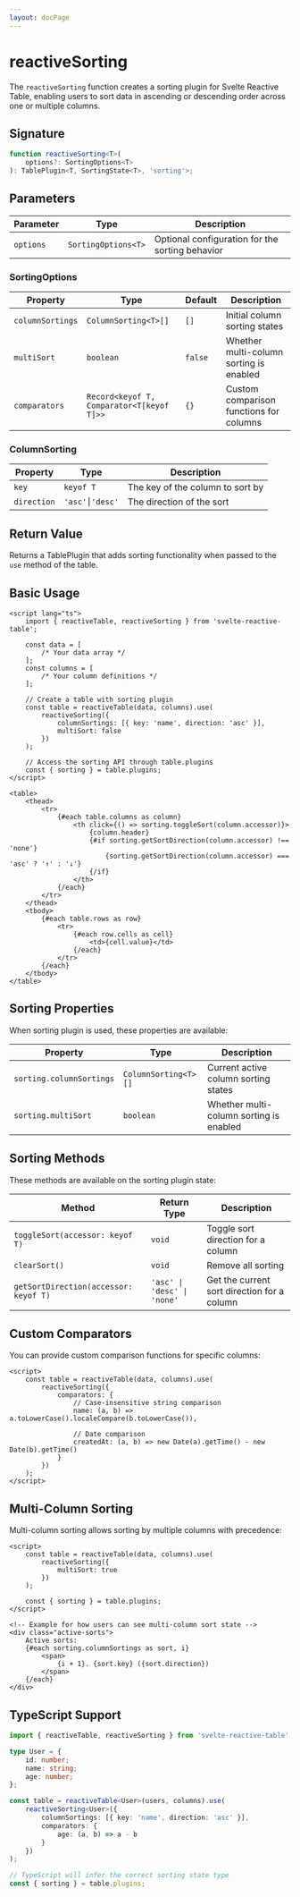 ```yaml
---
layout: docPage
---
```


<script lang="ts">
	import { reactiveBreadcrumb } from '$shared/lib/breadcrumb.svelte'
	import { BookOpen } from '@lucide/svelte';

	const breadcrumb = reactiveBreadcrumb();
	breadcrumb.setItems([
		{
			icon: BookOpen, 
			href: '/docs/introduction'
		},
		{
			title: 'API Reference',
		},
		{
			title: 'reactiveSorting'
		}
	])
</script>

# reactiveSorting

The `reactiveSorting` function creates a sorting plugin for Svelte Reactive Table, enabling users to sort data in ascending or descending order across one or multiple columns.

## Signature

```ts
function reactiveSorting<T>(
	options?: SortingOptions<T>
): TablePlugin<T, SortingState<T>, 'sorting'>;
```

## Parameters

| Parameter | Type                | Description                                     |
| --------- | ------------------- | ----------------------------------------------- |
| `options` | `SortingOptions<T>` | Optional configuration for the sorting behavior |

### SortingOptions

| Property         | Type                                      | Default | Description                             |
| ---------------- | ----------------------------------------- | ------- | --------------------------------------- |
| `columnSortings` | `ColumnSorting<T>[]`                      | `[]`    | Initial column sorting states           |
| `multiSort`      | `boolean`                                 | `false` | Whether multi-column sorting is enabled |
| `comparators`    | `Record<keyof T, Comparator<T[keyof T]>>` | `{}`    | Custom comparison functions for columns |

### ColumnSorting

| Property    | Type           | Description                      |
| ----------- | -------------- | -------------------------------- |
| `key`       | `keyof T`      | The key of the column to sort by |
| `direction` | `'asc'⎮'desc'` | The direction of the sort        |

## Return Value

Returns a TablePlugin that adds sorting functionality when passed to the `use` method of the table.

## Basic Usage

```svelte
<script lang="ts">
	import { reactiveTable, reactiveSorting } from 'svelte-reactive-table';

	const data = [
		/* Your data array */
	];
	const columns = [
		/* Your column definitions */
	];

	// Create a table with sorting plugin
	const table = reactiveTable(data, columns).use(
		reactiveSorting({
			columnSortings: [{ key: 'name', direction: 'asc' }],
			multiSort: false
		})
	);

	// Access the sorting API through table.plugins
	const { sorting } = table.plugins;
</script>

<table>
	<thead>
		<tr>
			{#each table.columns as column}
				<th click={() => sorting.toggleSort(column.accessor)}>
					{column.header}
					{#if sorting.getSortDirection(column.accessor) !== 'none'}
						{sorting.getSortDirection(column.accessor) === 'asc' ? '↑' : '↓'}
					{/if}
				</th>
			{/each}
		</tr>
	</thead>
	<tbody>
		{#each table.rows as row}
			<tr>
				{#each row.cells as cell}
					<td>{cell.value}</td>
				{/each}
			</tr>
		{/each}
	</tbody>
</table>
```

## Sorting Properties

When sorting plugin is used, these properties are available:

| Property                 | Type                 | Description                             |
| ------------------------ | -------------------- | --------------------------------------- |
| `sorting.columnSortings` | `ColumnSorting<T>[]` | Current active column sorting states    |
| `sorting.multiSort`      | `boolean`            | Whether multi-column sorting is enabled |

## Sorting Methods

These methods are available on the sorting plugin state:

| Method                                | Return Type                 | Description                                 |
| ------------------------------------- | --------------------------- | ------------------------------------------- |
| `toggleSort(accessor: keyof T)`       | `void`                      | Toggle sort direction for a column          |
| `clearSort()`                         | `void`                      | Remove all sorting                          |
| `getSortDirection(accessor: keyof T)` | `'asc' \| 'desc' \| 'none'` | Get the current sort direction for a column |

## Custom Comparators

You can provide custom comparison functions for specific columns:

```svelte
<script>
	const table = reactiveTable(data, columns).use(
		reactiveSorting({
			comparators: {
				// Case-insensitive string comparison
				name: (a, b) => a.toLowerCase().localeCompare(b.toLowerCase()),

				// Date comparison
				createdAt: (a, b) => new Date(a).getTime() - new Date(b).getTime()
			}
		})
	);
</script>
```

## Multi-Column Sorting

Multi-column sorting allows sorting by multiple columns with precedence:

```svelte
<script>
	const table = reactiveTable(data, columns).use(
		reactiveSorting({
			multiSort: true
		})
	);

	const { sorting } = table.plugins;
</script>

<!-- Example for how users can see multi-column sort state -->
<div class="active-sorts">
	Active sorts:
	{#each sorting.columnSortings as sort, i}
		<span>
			{i + 1}. {sort.key} ({sort.direction})
		</span>
	{/each}
</div>
```

## TypeScript Support

```ts
import { reactiveTable, reactiveSorting } from 'svelte-reactive-table';

type User = {
	id: number;
	name: string;
	age: number;
};

const table = reactiveTable<User>(users, columns).use(
	reactiveSorting<User>({
		columnSortings: [{ key: 'name', direction: 'asc' }],
		comparators: {
			age: (a, b) => a - b
		}
	})
);

// TypeScript will infer the correct sorting state type
const { sorting } = table.plugins;
```
